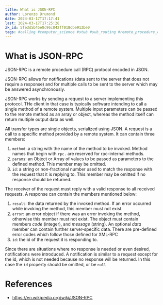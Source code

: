 ```yaml
---
title: What is JSON-RPC
author: Lorenzo Drumond
date: 2024-03-17T17:17:41
last: 2024-03-17T17:25:28
zk_id: 5fe3d5b45e8c96c842ff018cbe913be0
tags: #calling #computer_science #stub #sub_routing #remote_procedure_calling #notifications #programming #socket #network #routine #rpc #JSON #internet
---
```



# What is JSON-RPC
JSON-RPC is a remote procedure call (RPC) protocol encoded in JSON.

JSON-RPC allows for notifications (data sent to the server that does not require a response) and for multiple calls to be sent to the server which may be answered asynchronously.

JSON-RPC works by sending a request to a server implementing this protocol. THe client in that case is typically software intending to call a single method of a remote system. Multiple input parameters can be passed to the remote method as an array or object, whereas the method itself can return multiple output data as well.

All transfer types are single objects, serialized using JSON. A request is a call to a specific method provided by a remote system. It can contain three members:

1. `method`: a string with the name of the method to be invoked. Method names that begin with `rpc.` are reserved for rpc-internal methods.
2. `params`: an Object or Array of values to be passed as parameters to the defined method. This member may be omitted.
3. `id`: a string or non-fractional number used to match the response with the request that it is replying to. This member may be omitted if no response should be returned.

The receiver of the request must reply with a valid response to all received requests. A response can contain the members mentioned below:

1. `result`: the data returned by the invoked method. If an error occurred while invoking the method, this member must not exist.
2. `error`: an error object if there was an error invoking the method, otherwise this member must not exist. The object must contain members _code_ (integer), and _message_ (string). An optional _data_ member can contain further server-specific data. There are pre-defined error codes which follow those defined for XML-RPC
3. `id`: the id of the request it is responding to.

Since there are situations where no response is needed or even desired, notifications were introduced. A notification is similar to a request except for the id, which is not needed because no response will be returned. In this case the `id` property should be omitted, or be `null`

# References
- https://en.wikipedia.org/wiki/JSON-RPC
